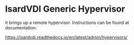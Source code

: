 # IsardVDI Generic Hypervisor

It brings up a remote hypervisor. Instructions can be found at documentation: 

https://isardvdi.readthedocs.io/en/latest/admin/hypervisors/
